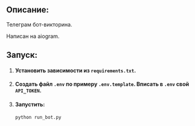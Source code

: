 ## Описание:

Телеграм бот-викторина.

Написан на aiogram.

## Запуск:

1. #### Установить зависимости из `requirements.txt`.

2. #### Создать файл `.env` по примеру `.env.template`. Вписать в `.env` свой `API_TOKEN`.

3. #### Запустить:
   ```shell
   python run_bot.py
   ```
